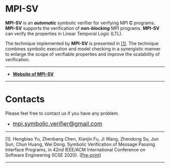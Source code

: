 # MPI-SV

**MPI-SV** is an ***automatic*** symbolic verifier for verifying MPI **C** programs. **MPI-SV** supports the verification of ***non-blocking*** MPI programs. **MPI-SV** can verify the properties in Linear Temporal Logic (LTL). 

The technique implemented by **MPI-SV** is presented in [[1]](#jump1). The technique combines symbolic execution and model checking in a synergistic manner to enlarge the scope of verifiable properties and improve the scalability of verification.


----------------- 

* [**Website of MPI-SV**](https://mpi-sv.github.io/)

--------------




# [](#header-1)**Contacts**

Please feel free to contact us if you have any problem.

*   <font color="#0000FF" size="4">mpi.symbolic.verifier@gmail.com</font>

* * *
<span id="jump1">[1]</span>. Hengbiao Yu, Zhenbang Chen, Xianjin Fu, Ji Wang, Zhendong Su, Jun Sun, Chun Huang, Wei Dong. Symbolic Verification of Message Passing Interface Programs, in 42nd IEEE/ACM International Conference on Software Engineering (ICSE 2020). ([Pre-print](https://zbchen.github.io/Papers_files/icse-2020-preprint.pdf))

* * *

